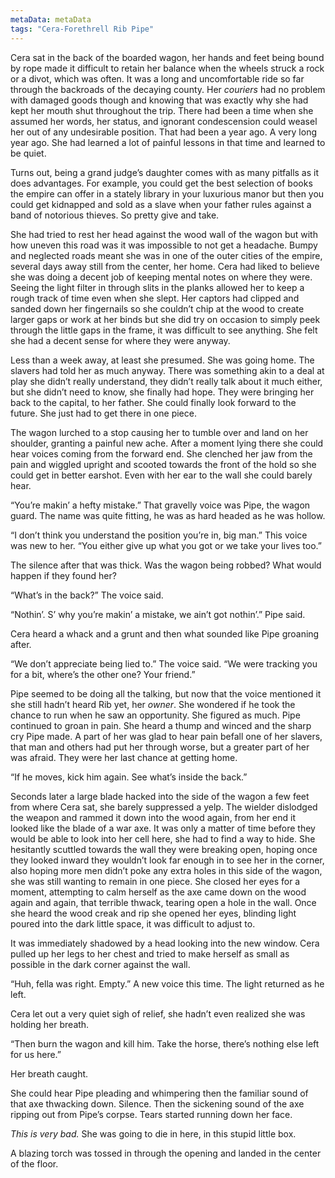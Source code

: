 ```yaml
---
metaData: metaData
tags: "Cera-Forethrell Rib Pipe"
---
```


Cera sat in the back of the boarded wagon, her hands and feet being bound by rope made it difficult to retain her balance when the wheels struck a rock or a divot, which was often. It was a long and uncomfortable ride so far through the backroads of the decaying county. Her *couriers* had no problem with damaged goods though and knowing that was exactly why she had kept her mouth shut throughout the trip. There had been a time when she assumed her words, her status, and ignorant condescension could weasel her out of any undesirable position. That had been a year ago. A very long year ago. She had learned a lot of painful lessons in that time and learned to be quiet.

Turns out, being a grand judge’s daughter comes with as many pitfalls as it does advantages. For example, you could get the best selection of books the empire can offer in a stately library in your luxurious manor but then you could get kidnapped and sold as a slave when your father rules against a band of notorious thieves. So pretty give and take. 

She had tried to rest her head against the wood wall of the wagon but with how uneven this road was it was impossible to not get a headache. Bumpy and neglected roads meant she was in one of the outer cities of the empire, several days away still from the center, her home. Cera had liked to believe she was doing a decent job of keeping mental notes on where they were. Seeing the light filter in through slits in the planks allowed her to keep a rough track of time even when she slept. Her captors had clipped and sanded down her fingernails so she couldn’t chip at the wood to create larger gaps or work at her binds but she did try on occasion to simply peek through the little gaps in the frame, it was difficult to see anything. She felt she had a decent sense for where they were anyway. 

Less than a week away, at least she presumed. She was going home. The slavers had told her as much anyway. There was something akin to a deal at play she didn’t really understand, they didn’t really talk about it much either, but she didn’t need to know, she finally had hope. They were bringing her back to the capital, to her father. She could finally look forward to the future. She just had to get there in one piece. 

The wagon lurched to a stop causing her to tumble over and land on her shoulder, granting a painful new ache. After a moment lying there she could hear voices coming from the forward end. She clenched her jaw from the pain and wiggled upright and scooted towards the front of the hold so she could get in better earshot. Even with her ear to the wall she could barely hear.

“You’re makin’ a hefty mistake.” That gravelly voice was Pipe, the wagon guard. The name was quite fitting, he was as hard headed as he was hollow. 

“I don’t think you understand the position you’re in, big man.” This voice was new to her. “You either give up what you got or we take your lives too.”

The silence after that was thick. Was the wagon being robbed? What would happen if they found her? 

“What’s in the back?” The voice said.

“Nothin’. S’ why you’re makin’ a mistake, we ain’t got nothin’.” Pipe said.

Cera heard a whack and a grunt and then what sounded like Pipe groaning after.

“We don’t appreciate being lied to.” The voice said. “We were tracking you for a bit, where’s the other one? Your friend.”

Pipe seemed to be doing all the talking, but now that the voice mentioned it she still hadn’t heard Rib yet, her *owner*. She wondered if he took the chance to run when he saw an opportunity. She figured as much.
Pipe continued to groan in pain. She heard a thump and winced and the sharp cry Pipe made. A part of her was glad to hear pain befall one of her slavers, that man and others had put her through worse, but a greater part of her was afraid. They were her last chance at getting home. 

“If he moves, kick him again. See what’s inside the back.”

Seconds later a large blade hacked into the side of the wagon a few feet from where Cera sat, she barely suppressed a yelp. The wielder dislodged the weapon and rammed it down into the wood again, from her end it looked like the blade of a war axe. It was only a matter of time before they would be able to look into her cell here, she had to find a way to hide. She hesitantly scuttled towards the wall they were breaking open, hoping once they looked inward they wouldn’t look far enough in to see her in the corner, also hoping more men didn’t poke any extra holes in this side of the wagon, she was still wanting to remain in one piece. She closed her eyes for a moment, attempting to calm herself as the axe came down on the wood again and again, that terrible thwack, tearing open a hole in the wall. Once she heard the wood creak and rip she opened her eyes, blinding light poured into the dark little space, it was difficult to adjust to.

It was immediately shadowed by a head looking into the new window. Cera pulled up her legs to her chest and tried to make herself as small as possible in the dark corner against the wall. 

“Huh, fella was right. Empty.” A new voice this time. The light returned as he left. 

Cera let out a very quiet sigh of relief, she hadn’t even realized she was holding her breath.

“Then burn the wagon and kill him. Take the horse, there’s nothing else left for us here.”

Her breath caught. 

She could hear Pipe pleading and whimpering then the familiar sound of that axe thwacking down. Silence. Then the sickening sound of the axe ripping out from Pipe’s corpse. Tears started running down her face. 

*This is very bad.* She was going to die in here, in this stupid little box. 

A blazing torch was tossed in through the opening and landed in the center of the floor.